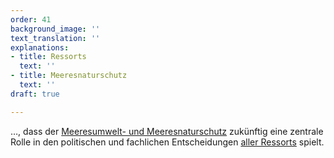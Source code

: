 ```yaml
---
order: 41
background_image: ''
text_translation: ''
explanations:
- title: Ressorts
  text: ''
- title: Meeresnaturschutz
  text: ''
draft: true

---
```

…, dass der [Meeresumwelt- und Meeresnaturschutz](# "Meeresnaturschutz") zukünftig eine zentrale Rolle in den politischen und fachlichen Entscheidungen [aller Ressorts](# "Ressorts") spielt.